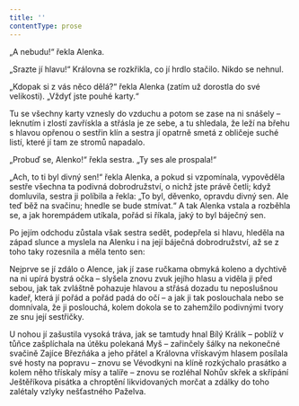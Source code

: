 ```yaml
---
title: ''
contentType: prose
---
```


„A nebudu!“ řekla Alenka.

„Srazte jí hlavu!“ Královna se rozkřikla, co jí hrdlo stačilo. Nikdo se nehnul.

„Kdopak si z vás něco dělá?“ řekla Alenka (zatím už dorostla do své velikosti). „Vždyť jste pouhé karty.“

Tu se všechny karty vznesly do vzduchu a potom se zase na ni snášely – leknutím i zlostí zavřískla a střásla je ze sebe, a tu shledala, že leží na břehu s hlavou opřenou o sestřin klín a sestra jí opatrně smetá z obličeje suché listí, které jí tam ze stromů napadalo.

„Probuď se, Alenko!“ řekla sestra. „Ty ses ale prospala!“

„Ach, to ti byl divný sen!“ řekla Alenka, a pokud si vzpomínala, vypověděla sestře všechna ta podivná dobrodružství, o nichž jste právě četli; když domluvila, sestra ji políbila a řekla: „To byl, děvenko, opravdu divný sen. Ale teď běž na svačinu; hnedle se bude stmívat.“ A tak Alenka vstala a rozběhla se, a jak horempádem utíkala, pořád si říkala, jaký to byl báječný sen.

Po jejím odchodu zůstala však sestra sedět, podepřela si hlavu, hleděla na západ slunce a myslela na Alenku i na její báječná dobrodružství, až se z toho taky rozesnila a měla tento sen:

Nejprve se jí zdálo o Alence, jak jí zase ručkama obmyká koleno a dychtivě na ni upírá bystrá očka – slyšela znovu zvuk jejího hlasu a viděla ji před sebou, jak tak zvláštně pohazuje hlavou a střásá dozadu tu neposlušnou kadeř, která jí pořád a pořád padá do očí – a jak ji tak poslouchala nebo se domnívala, že ji poslouchá, kolem dokola se to zahemžilo podivnými tvory ze snu její sestřičky.

U nohou jí zašustila vysoká tráva, jak se tamtudy hnal Bílý Králík – poblíž v tůňce zašplíchala na útěku polekaná Myš – zařinčely šálky na nekonečné svačině Zajíce Březňáka a jeho přátel a Královna vřískavým hlasem posílala své hosty na popravu – znovu se Vévodkyni na klíně rozkýchalo prasátko a kolem něho třískaly mísy a talíře – znovu se rozléhal Nohův skřek a skřípání Ještěříkova pisátka a chroptění likvidovaných morčat a zdálky do toho zalétaly vzlyky nešťastného Paželva.
